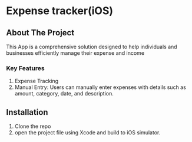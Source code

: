 # Expense tracker(iOS)

## About The Project
This App is a comprehensive solution designed to help individuals and businesses efficiently manage their expense and income

### Key Features
   1. Expense Tracking
   2. Manual Entry: Users can manually enter expenses with details such as amount, category, date, and description.

## Installation
   1. Clone the repo
   2. open the project file using Xcode and build to iOS simulator.


